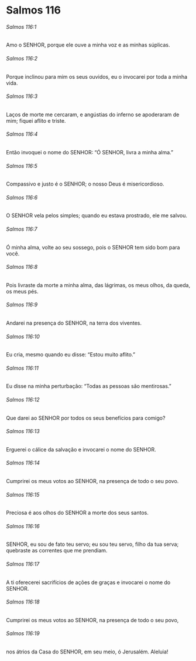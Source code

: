 # Salmos 116

###### Salmos 116:1

Amo o SENHOR, porque ele ouve a minha voz e as minhas súplicas.

###### Salmos 116:2

Porque inclinou para mim os seus ouvidos, eu o invocarei por toda a minha vida.

###### Salmos 116:3

Laços de morte me cercaram, e angústias do inferno se apoderaram de mim; fiquei aflito e triste.

###### Salmos 116:4

Então invoquei o nome do SENHOR: “Ó SENHOR, livra a minha alma.”

###### Salmos 116:5

Compassivo e justo é o SENHOR; o nosso Deus é misericordioso.

###### Salmos 116:6

O SENHOR vela pelos simples; quando eu estava prostrado, ele me salvou.

###### Salmos 116:7

Ó minha alma, volte ao seu sossego, pois o SENHOR tem sido bom para você.

###### Salmos 116:8

Pois livraste da morte a minha alma, das lágrimas, os meus olhos, da queda, os meus pés.

###### Salmos 116:9

Andarei na presença do SENHOR, na terra dos viventes.

###### Salmos 116:10

Eu cria, mesmo quando eu disse: “Estou muito aflito.”

###### Salmos 116:11

Eu disse na minha perturbação: “Todas as pessoas são mentirosas.”

###### Salmos 116:12

Que darei ao SENHOR por todos os seus benefícios para comigo?

###### Salmos 116:13

Erguerei o cálice da salvação e invocarei o nome do SENHOR.

###### Salmos 116:14

Cumprirei os meus votos ao SENHOR, na presença de todo o seu povo.

###### Salmos 116:15

Preciosa é aos olhos do SENHOR a morte dos seus santos.

###### Salmos 116:16

SENHOR, eu sou de fato teu servo; eu sou teu servo, filho da tua serva; quebraste as correntes que me prendiam.

###### Salmos 116:17

A ti oferecerei sacrifícios de ações de graças e invocarei o nome do SENHOR.

###### Salmos 116:18

Cumprirei os meus votos ao SENHOR, na presença de todo o seu povo,

###### Salmos 116:19

nos átrios da Casa do SENHOR, em seu meio, ó Jerusalém. Aleluia!

